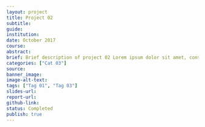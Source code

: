 ```yaml
---
layout: project
title: Project 02
subtitle: 
guide: 
institution: 
date: October 2017
course: 
abstract: 
brief: Brief description of project 02 Lorem ipsum dolor sit amet, consectetur adipiscing elit, sed do eiusmod tempor incididunt ut labore et dolore magna aliqua. Ut enim ad minim veniam, quis nostrud exercitation ullamco laboris nisi ut aliquip ex ea commodo consequat. Duis aute irure dolor in reprehenderit in voluptate velit esse cillum dolore eu fugiat nulla pariatur. Excepteur sint occaecat cupidatat non proident, sunt in culpa qui officia deserunt mollit anim id est laborum.
categories: ["Cat 03"]
source: 
banner_image: 
image-alt-text: 
tags: ["Tag 01", "Tag 03"]
slides-url: 
report-url: 
github-link: 
status: Completed
publish: true
---
```

